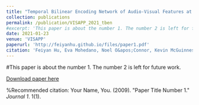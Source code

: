 ```yaml
---
title: "Temporal Bilinear Encoding Network of Audio-Visual Features at Low Sampling Rates"
collection: publications
permalink: /publication/VISAPP_2021_tben
#excerpt: 'This paper is about the number 1. The number 2 is left for future work.'
date: 2021-01-23
venue: 'VISAPP'
paperurl: 'http://feiyanhu.github.io/files/paper1.pdf'
citation: 'Feiyan Hu, Eva Mohedano, Noel O&apos;Connor, Kevin McGuinness. (2021). &quot;Temporal Bilinear Encoding Network of Audio-Visual Features at Low Sampling Rates.&quot; <i>16th International Joint Conference on Computer Vision, Imaging and Computer Graphics Theory and Applications (VISAPP 2021)</i>. '
---
```

#This paper is about the number 1. The number 2 is left for future work.

[Download paper here](http://feiyanhu.github.io/files/paper1.pdf)

%Recommended citation: Your Name, You. (2009). "Paper Title Number 1." <i>Journal 1</i>. 1(1).
